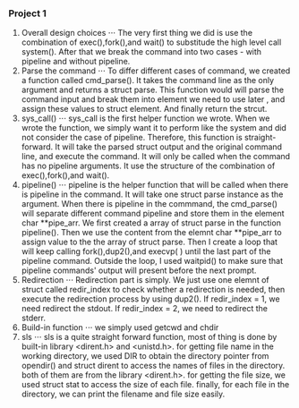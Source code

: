 ### Project 1 

1. Overall design choices
⋅⋅⋅ The very first thing we did is use the combination of exec(),fork(),and wait() to substitude the high level call system(). After that we break the command into two cases - with pipeline and without pipeline.
2. Parse the command
⋅⋅⋅ To differ different cases of command, we created a function called cmd_parse(). It takes the command line as the only argument and returns a struct parse. This function would will parse the command input and break them into element we need to use later , and assign these values to struct element. And finally return the strcut.
3. sys_call()
⋅⋅⋅ sys_call is the first helper function we wrote. When we wrote the function, we simply want it to perform like the system and did not consider the case of pipeline. Therefore, this function is straight-forward. It will take the parsed struct output and the original command line, and execute the command. It will only be called when the command has no pipeline arguments. It use the structure of the combination of exec(),fork(),and wait().
4. pipeline()
⋅⋅⋅ pipeline is the helper function that will be called when there is pipeline in the command. It will take one struct parse instance as the argument. When there is pipeline in the commmand, the cmd_parse() will separate different command pipeline and store them in the element char **pipe_arr. We first created a array of struct parse in the function pipeline(). Then we use the content from the elemnt char **pipe_arr to assign value to the the array of struct parse. Then I create a loop that will keep calling fork(),dup2(),and execvp( ) until the last part of the pipeline command. Outside the loop, I used waitpid() to make sure that pipeline commands' output will present before the next prompt.
5. Redirection
⋅⋅⋅ Redirection part is simply. We just use one elemnt of struct called redir_index to check whether a redirection is needed, then execute the redirection process by using dup2(). If redir_index = 1, we need redirect the stdout. If redir_index = 2, we need to redirect the stderr. 
6. Build-in function
⋅⋅⋅ we simply used getcwd and chdir
7. sls
⋅⋅⋅  sls is a quite straight forward function, most of thing is done by built-in library <dirent.h> and <unistd.h>. for getting file name in the working directory, we used DIR to obtain the directory pointer from opendir() and struct dirent to access the names of files in the directory. both of them are from the library <dirent.h>. for getting the file size, we used struct stat to access the size of each file. finally, for each file in the directory, we can print the filename and file size easily.
